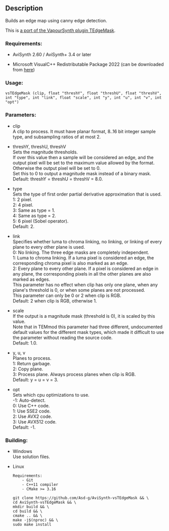 ## Description

Builds an edge map using canny edge detection.

This is [a port of the VapourSynth plugin TEdgeMask](https://github.com/dubhater/vapoursynth-tedgemask).

### Requirements:

- AviSynth 2.60 / AviSynth+ 3.4 or later

- Microsoft VisualC++ Redistributable Package 2022 (can be downloaded from [here](https://github.com/abbodi1406/vcredist/releases))

### Usage:

```
vsTEdgeMask (clip, float "threshY", float "threshU", float "threshV", int "type", int "link", float "scale", int "y", int "u", int "v", int "opt")
```

### Parameters:

- clip\
    A clip to process. It must have planar format, 8..16 bit integer sample type, and subsampling ratios of at most 2.

- threshY, threshU, threshV\
    Sets the magnitude thresholds.\
    If over this value then a sample will be considered an edge, and the output pixel will be set to the maximum value allowed by the format. Otherwise the output pixel will be set to 0.\
    Set this to 0 to output a magnitude mask instead of a binary mask.\
    Default: threshY = threshU = threshV = 8.0.

- type\
    Sets the type of first order partial derivative approximation that is used.\
    1: 2 pixel.\
    2: 4 pixel.\
    3: Same as type = 1.\
    4: Same as type = 2.\
    5: 6 pixel (Sobel operator).\
    Default: 2.

- link\
    Specifies whether luma to chroma linking, no linking, or linking of every plane to every other plane is used.\
    0: No linking. The three edge masks are completely independent.\
    1: Luma to chroma linking. If a luma pixel is considered an edge, the corresponding chroma pixel is also marked as an edge.\
    2: Every plane to every other plane. If a pixel is considered an edge in any plane, the corresponding pixels in all the other planes are also marked as edges.\
    This parameter has no effect when clip has only one plane, when any plane's threshold is 0, or when some planes are not processed.\
    This parameter can only be 0 or 2 when clip is RGB.\
    Default: 2 when clip is RGB, otherwise 1.

- scale\
    If the output is a magnitude mask (threshold is 0), it is scaled by this value.\
    Note that in TEMmod this parameter had three different, undocumented default values for the different mask types, which made it difficult to use the parameter without reading the source code.\
    Default: 1.0.

- y, u, v\
    Planes to process.\
    1: Return garbage.\
    2: Copy plane.\
    3: Process plane. Always process planes when clip is RGB.\
    Default: y = u = v = 3.

- opt\
    Sets which cpu optimizations to use.\
    -1: Auto-detect.\
    0: Use C++ code.\
    1: Use SSE2 code.\
    2: Use AVX2 code.\
    3: Use AVX512 code.\
    Default: -1.

### Building:

- Windows\
    Use solution files.

- Linux
    ```
    Requirements:
        - Git
        - C++11 compiler
        - CMake >= 3.16
    ```
    ```
    git clone https://github.com/Asd-g/AviSynth-vsTEdgeMask && \
    cd AviSynth-vsTEdgeMask && \
    mkdir build && \
    cd build && \
    cmake .. && \
    make -j$(nproc) && \
    sudo make install
    ```
